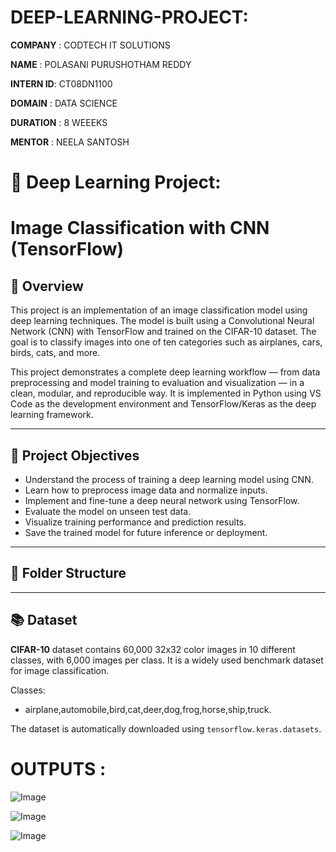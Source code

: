 # DEEP-LEARNING-PROJECT:

**COMPANY**  : CODTECH IT SOLUTIONS

**NAME**     : POLASANI PURUSHOTHAM REDDY

**INTERN ID**: CT08DN1100

**DOMAIN**   : DATA SCIENCE

**DURATION** : 8 WEEEKS

**MENTOR**   : NEELA SANTOSH


# 🧠 Deep Learning Project: 

# Image Classification with CNN (TensorFlow)

## 📌 Overview

This project is an implementation of an image classification model using deep learning techniques. The model is built using a Convolutional Neural Network (CNN) with TensorFlow and trained on the CIFAR-10 dataset. The goal is to classify images into one of ten categories such as airplanes, cars, birds, cats, and more.

This project demonstrates a complete deep learning workflow — from data preprocessing and model training to evaluation and visualization — in a clean, modular, and reproducible way. It is implemented in Python using VS Code as the development environment and TensorFlow/Keras as the deep learning framework.

---

## 🎯 Project Objectives

- Understand the process of training a deep learning model using CNN.
- Learn how to preprocess image data and normalize inputs.
- Implement and fine-tune a deep neural network using TensorFlow.
- Evaluate the model on unseen test data.
- Visualize training performance and prediction results.
- Save the trained model for future inference or deployment.

---

## 📂 Folder Structure









---

## 📚 Dataset

 **CIFAR-10** dataset  contains 60,000 32x32 color images in 10 different classes, with 6,000 images per class. It is a widely used benchmark dataset for image classification.

Classes:
- airplane,automobile,bird,cat,deer,dog,frog,horse,ship,truck.

The dataset is automatically downloaded using `tensorflow.keras.datasets`.






# OUTPUTS :

![Image](https://github.com/user-attachments/assets/5342e9eb-a58b-47b0-b913-e72c10baf3c3)

![Image](https://github.com/user-attachments/assets/04c39e53-1de5-4b18-bcb9-bbb973fb7193)

![Image](https://github.com/user-attachments/assets/dc8ac571-9835-4f14-bfa2-d94fea21377e)

